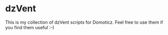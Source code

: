 # dzVent

This is my collection of dzVent scripts for Domoticz.
Feel free to use them if you find them useful :-)
